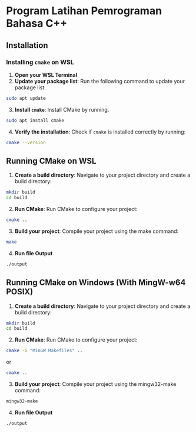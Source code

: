 # Program Latihan Pemrograman Bahasa C++

## Installation

### Installing `cmake` on WSL

1. **Open your WSL Terminal**
2. **Update your package list**: Run the following command to update your package list:
```sh
sudo apt update
```
3. **Install `cmake`**: Install CMake by running.
```sh
sudo apt install cmake
```
4. **Verify the installation**: Check if `cmake` is installed correctly by running:
```sh
cmake --version
```

## Running CMake on WSL

1. **Create a build directory**: Navigate to your project directory and create a build directory:
```sh
mkdir build
cd build
```
2. **Run CMake**: Run CMake to configure your project:
```sh
cmake ..
```
3. **Build your project**: Compile your project using the make command:
```sh
make
```
4. **Run file Output**
```sh
./output
```

## Running CMake on Windows (With MingW-w64 POSIX)

1. **Create a build directory**: Navigate to your project directory and create a build directory:
```sh
mkdir build
cd build
```
2. **Run CMake**: Run CMake to configure your project:
```sh
cmake -G "MinGW Makefiles" ..
```
or
```sh
cmake ..
```
3. **Build your project**: Compile your project using the mingw32-make command:
```sh
mingw32-make
```
4. **Run file Output**
```sh
./output
```
